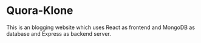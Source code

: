 # Quora-Klone
This is an blogging website which uses React as frontend and MongoDB as database and Express as backend server.
